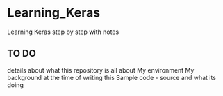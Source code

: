 # Learning_Keras
Learning Keras step by step with notes

## TO DO
details about what this repository is all about
My environment
My background at the time of writing this
Sample code - source and what its doing

